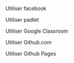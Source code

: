 Utiliser facebook

Utiliser padlet

Utiliser Google Classroom

Utiliser Github.com

Utiliser Github Pages 


